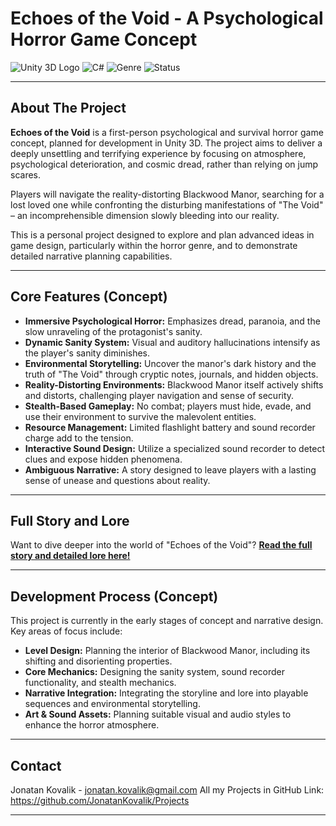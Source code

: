 # Echoes of the Void - A Psychological Horror Game Concept

![Unity 3D Logo](https://img.shields.io/badge/Unity-2022.3%2B-blue.svg?style=flat&logo=unity)
![C#](https://img.shields.io/badge/C%23-239120?style=flat&logo=csharp&logoColor=white)
![Genre](https://img.shields.io/badge/Genre-Psychological%20Horror%20%7C%20Survival-red.svg?style=flat)
![Status](https://img.shields.io/badge/Status-Concept%20%26%20Narrative%20Design-orange.svg?style=flat)

---

## About The Project

**Echoes of the Void** is a first-person psychological and survival horror game concept, planned for development in Unity 3D. The project aims to deliver a deeply unsettling and terrifying experience by focusing on atmosphere, psychological deterioration, and cosmic dread, rather than relying on jump scares.

Players will navigate the reality-distorting Blackwood Manor, searching for a lost loved one while confronting the disturbing manifestations of "The Void" – an incomprehensible dimension slowly bleeding into our reality.

This is a personal project designed to explore and plan advanced ideas in game design, particularly within the horror genre, and to demonstrate detailed narrative planning capabilities.

---

## Core Features (Concept)

* **Immersive Psychological Horror:** Emphasizes dread, paranoia, and the slow unraveling of the protagonist's sanity.
* **Dynamic Sanity System:** Visual and auditory hallucinations intensify as the player's sanity diminishes.
* **Environmental Storytelling:** Uncover the manor's dark history and the truth of "The Void" through cryptic notes, journals, and hidden objects.
* **Reality-Distorting Environments:** Blackwood Manor itself actively shifts and distorts, challenging player navigation and sense of security.
* **Stealth-Based Gameplay:** No combat; players must hide, evade, and use their environment to survive the malevolent entities.
* **Resource Management:** Limited flashlight battery and sound recorder charge add to the tension.
* **Interactive Sound Design:** Utilize a specialized sound recorder to detect clues and expose hidden phenomena.
* **Ambiguous Narrative:** A story designed to leave players with a lasting sense of unease and questions about reality.

---

## Full Story and Lore

Want to dive deeper into the world of "Echoes of the Void"?
**[Read the full story and detailed lore here!](Full_Story_and_Lore.md)**

---

## Development Process (Concept)

This project is currently in the early stages of concept and narrative design. Key areas of focus include:

* **Level Design:** Planning the interior of Blackwood Manor, including its shifting and disorienting properties.
* **Core Mechanics:** Designing the sanity system, sound recorder functionality, and stealth mechanics.
* **Narrative Integration:** Integrating the storyline and lore into playable sequences and environmental storytelling.
* **Art & Sound Assets:** Planning suitable visual and audio styles to enhance the horror atmosphere.

---

## Contact

Jonatan Kovalik - jonatan.kovalik@gmail.com
All my Projects in GitHub Link: https://github.com/JonatanKovalik/Projects

---
